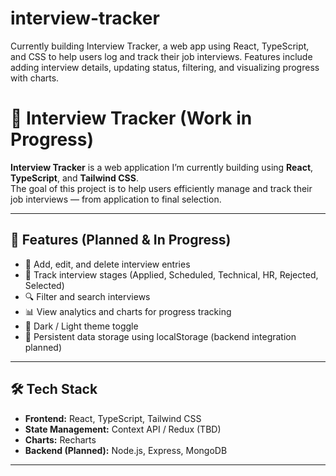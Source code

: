 # interview-tracker
Currently building Interview Tracker, a web app using React, TypeScript, and CSS to help users log and track their job interviews. Features include adding interview details, updating status, filtering, and visualizing progress with charts.

# 🧭 Interview Tracker (Work in Progress)

**Interview Tracker** is a web application I’m currently building using **React**, **TypeScript**, and **Tailwind CSS**.  
The goal of this project is to help users efficiently manage and track their job interviews — from application to final selection.

---

## 🚀 Features (Planned & In Progress)

- 📝 Add, edit, and delete interview entries  
- 📅 Track interview stages (Applied, Scheduled, Technical, HR, Rejected, Selected)  
- 🔍 Filter and search interviews  
- 📊 View analytics and charts for progress tracking  
- 🌙 Dark / Light theme toggle  
- 💾 Persistent data storage using localStorage (backend integration planned)

---

## 🛠️ Tech Stack

- **Frontend:** React, TypeScript, Tailwind CSS  
- **State Management:** Context API / Redux (TBD)  
- **Charts:** Recharts  
- **Backend (Planned):** Node.js, Express, MongoDB

---

